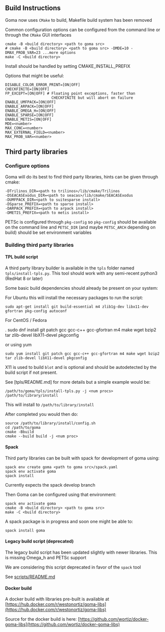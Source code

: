 
## Build Instructions

Goma now uses `CMake` to build, Makefile build system has been removed

Common configuration options can be configured from the command line
or through the `CMake` GUI interfaces
 
    cmake -B <build directory> <path to goma src>
    # cmake -B <build directory> <path to goma src> -DMDE=10 -DMAX_PROB_VAR=23 ...more options
    make -C <build directory>

Install should be handled by setting CMAKE_INSTALL_PREFIX

Options that might be useful:

    DISABLE_COLOR_ERROR_PRINT=[ON|OFF]
    CHECKFINITE=[ON|OFF]
    FP_EXCEPT=[ON|OFF] # Floating point exceptions, faster than 
                         CHECKFINITE but will abort on failure
    ENABLE_UMFPACK=[ON|OFF]
    ENABLE_ARPACK=[ON|OFF]
    ENABLE_OMEGA_H=[ON|OFF]
    ENABLE_SPARSE=[ON|OFF]
    ENABLE_METIS=[ON|OFF]
    MDE=<number>
    MAX_CONC=<number>
    MAX_EXTERNAL_FIELD=<number>
    MAX_PROB_VAR=<number>

## Third party libraries

### Configure options

Goma will do its best to find third party libraries, hints can be given through cmake:

    -DTrilinos_DIR=<path to trilinos>/lib/cmake/Trilinos
    -DSEACASExodus_DIR=<path to seacas>/lib/cmake/SEACASExodus
    -DUMFPACK_DIR=<path to suitesparse install>
    -DSparse_PREFIX=<path to sparse install>
    -DARPACK_PREFIX=<path to arpack install>
    -DMETIS_PREFIX=<path to metis install>

PETSc is configured through `pkg-config` so `pkg-config` should be available on the command line and `PETSC_DIR` (and maybe `PETSC_ARCH` depending on build) should be set environment variables

### Building third party libraries

#### TPL build script

A third party library builder is available in the `tpls` folder named `tpls/install-tpls.py`. 
This tool should work with any semi-recent python3 (RedHat 8 or later)

Some basic build dependencies should already be present on your system:

For Ubuntu this will install the necessary packages to run the script:

    sudo apt-get install git build-essential m4 zlib1g-dev libx11-dev gfortran pkg-config autoconf

For CentOS / Fedora

 .  sudo dnf install git patch gcc gcc-c++ gcc-gfortran m4 make wget bzip2 tar zlib-devel libX11-devel pkgconfig

or using yum

    sudo yum install git patch gcc gcc-c++ gcc-gfortran m4 make wget bzip2 tar zlib-devel libX11-devel pkgconfig

X11 is used to build `blot` and is optional and should be autodetected by the build script if not present.

See [tpls/README.md] for more details but a simple example would be:

    /path/to/goma/tpls/install-tpls.py -j <num procs> /path/to/library/install

This will install to `/path/to/library/install`

After completed you would then do:

    source /path/to/library/install/config.sh
    cd /path/to/goma
    cmake -Bbuild
    cmake --build build -j <num proc>


#### Spack

Third party libraries can be built with spack for development of goma using:

    spack env create goma <path to goma src>/spack.yaml
    spack env activate goma
    spack install

Currently expects the spack develop branch

Then Goma can be configured using that environment:

    spack env activate goma
    cmake -B <build directory> <path to goma src>
    make -C <build directory>

A spack package is in progress and soon one might be able to:

    spack install goma

#### Legacy build script (deprecated)

The legacy build script has been updated slightly with newer libraries.
This is missing Omega_h and PETSc support

We are considering this script deprecated in favor of the `spack` tool

See [scripts/README.md](scripts/README.md)

#### Docker build

A docker build with libraries pre-built is available at [https://hub.docker.com/r/westonortiz/goma-libs](https://hub.docker.com/r/westonortiz/goma-libs)

Source for the docker build is here: [https://github.com/wortiz/docker-goma-libs](https://github.com/wortiz/docker-goma-libs)



